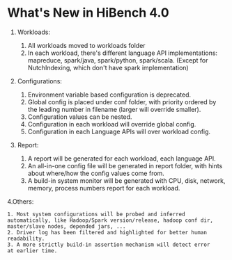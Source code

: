# What's New in HiBench 4.0 #

1. Workloads:

    1. All workloads moved to workloads folder
    2. In each workload, there's different language API implementations: mapreduce, spark/java, spark/python, spark/scala. (Except for NutchIndexing, which don't have spark implementation)
    
2. Configurations:

    1. Environment variable based configuration is deprecated.
    2. Global config is placed under conf folder, with priority
    ordered by the leading number in filename (larger will override
    smaller).
    3. Configuration values can be nested.
    4. Configuration in each workload will override global config.
    5. Configuration in each Language APIs will over workload config.
    
3. Report:

    1. A report will be generated for each workload, each language
    API.
    2. An all-in-one config file will be generated in report folder,
    with hints about where/how the config values come from.
    3. A build-in system monitor will be generated with CPU, disk,
    network, memory, process numbers report for each workload.
    
4.Others:

    1. Most system configurations will be probed and inferred
    automatically, like Hadoop/Spark version/release, hadoop conf dir,
    master/slave nodes, depended jars, ...
    2. Driver log has been filtered and highlighted for better human
    readability.
    3. A more strictly build-in assertion mechanism will detect error
    at earlier time.
    